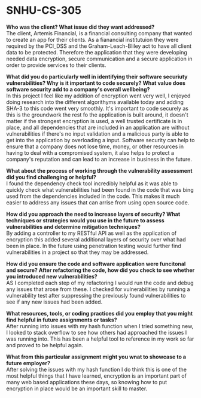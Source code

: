 # SNHU-CS-305

**Who was the client? What issue did they want addressed?**<br />
The client, Artemis Financial, is a financial consulting company that wanted to create an app for their clients. As a fianancial institutuion they were required by the PCI_DSS and the Graham-Leach-Bliley act to have all client data to be protected. Therefore the application that they were developing needed data encryption, secure communication and a secure application in order to provide services to their clients.

**What did you do particularly well in identifying their software securiuty vulnerabilities? Why is it important to code securely? What value does software security add to a company's overall wellbeing?**<br />
In this project I feel like my addition of encryption went very well, I enjoyed doing research into the different algorithyms available today and adding SHA-3 to this code went very smoothly. It's important to code securely as this is the groundwork the rest fo the application is built around, it doesn't matter if the strongest encryption is used, a well trusted certificate is in place, and all dependencies that are included in an application are without vulnerabilities if there's no input validation and a malicious party is able to get into the application by overloading a input. Software security can help to ensure that a company does not lose time, money, or other resources in having to deal with a compromised system, it also helps to protect a company's reputation and can lead to an increase in business in the future.

**What about the process of working through the vulnerability assessment did you find challenging or helpful?**<br />
I found the dependency check tool incredibly helpful as it was able to quickly check what vulnerabilities had been found in the code that was bing used from the dependencies included in the code. This makes it much easier to address any issues that can arrise from using open source code.

**How did you approach the need to increase layers of security? What techniques or strategies would you use in the future to assess vulnerabilities and determine mitigation techniques?**<br />
By adding a controller to my RESTful API as well as the application of encryption this added several additional layers of security over what had been in place. In the future using penetration testing would further find vulnerabilities in a project so that they may be addressed.

**How did you ensure the code and software application were funcitonal and secure? After refactoring the code, how did you check to see whether you introduced new vulnerabilities?**<br />
AS I completed each step of my refactoring I would run the code and debug any issues that arose from these. I checked for vulnerabilities by running a vulnerability test after suppressing the previously found vulnerabilities to see if any new issues had been added.

**What resources, tools, or coding practices did you employ that you might find helpful in future assignments or tasks?**<br />
After running into issues with my hash function when I tried something new, I looked to stack overflow to see how others had approached the issues I was running into. This has been a helpful tool to reference in my work so far and proved to be helpful again. 

**What from this particular assignment might you wnat to showcase to a future employer?**<br />
After solving the issues with my hash function I do think this is one of the most helpful things that I have learned, encryption is an important part of many web based applications these days, so knowing how to put encryption in place would be an important skill to master.
